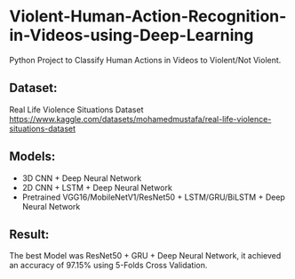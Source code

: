 # Violent-Human-Action-Recognition-in-Videos-using-Deep-Learning
Python Project to Classify Human Actions in Videos to Violent/Not Violent.
## Dataset:
Real Life Violence Situations Dataset https://www.kaggle.com/datasets/mohamedmustafa/real-life-violence-situations-dataset
## Models:
* 3D CNN + Deep Neural Network
* 2D CNN + LSTM + Deep Neural Network
* Pretrained VGG16/MobileNetV1/ResNet50 + LSTM/GRU/BiLSTM + Deep Neural Network
## Result:
The best Model was ResNet50 + GRU + Deep Neural Network, it achieved an accuracy of 97.15% using 5-Folds Cross Validation.
